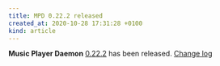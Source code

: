 ```yaml
---
title: MPD 0.22.2 released
created_at: 2020-10-28 17:31:28 +0100
kind: article
---
```


**Music Player Daemon** [0.22.2](http://www.musicpd.org/download/mpd/0.22/mpd-0.22.2.tar.xz) has been released.
[Change log](https://raw.githubusercontent.com/MusicPlayerDaemon/MPD/v0.22.2/NEWS)
